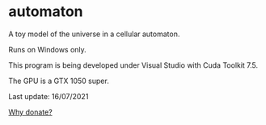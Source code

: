 # automaton
A toy model of the universe in a cellular automaton.

Runs on Windows only.

This program is being developed under Visual Studio with Cuda Toolkit 7.5.

The GPU is a GTX 1050 super.

Last update: 16/07/2021


[Why donate?](https://rawgit.com/automaton3d/automaton/master/donate.html)
